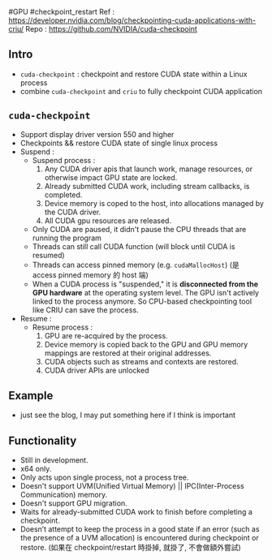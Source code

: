 #GPU #checkpoint_restart 
Ref : https://developer.nvidia.com/blog/checkpointing-cuda-applications-with-criu/
Repo : https://github.com/NVIDIA/cuda-checkpoint
## Intro 
- `cuda-checkpoint` : checkpoint and restore CUDA state within a Linux process
- combine `cuda-checkpoint` and `criu` to fully checkpoint CUDA application

## `cuda-checkpoint`
- Support display driver version 550 and higher
- Checkpoints && restore CUDA state of single linux process
- Suspend : 
	- Suspend process : 
		1. Any CUDA driver apis that launch work, manage resources, or otherwise impact GPU state are locked.
		2. Already submitted CUDA work, including stream callbacks, is completed.
		3. Device memory is coped to the host, into allocations managed by the CUDA driver.
		4. All CUDA gpu resources are released.
	- Only CUDA are paused, it didn't pause the CPU threads that are running the program
	- Threads can still call CUDA function (will block until CUDA is resumed)
	- Threads can access pinned memory (e.g. `cudaMallocHost`) (是 access pinned memory 的 host 端)
	- When a CUDA process is "suspended," it is **disconnected from the GPU hardware** at the operating system level. The GPU isn't actively linked to the process anymore. So CPU-based checkpointing tool like CRIU can save the process.
- Resume : 
	- Resume process : 
		1. GPU are re-acquired by the process.
		2. Device memory is copied back to the GPU and GPU memory mappings are restored at their original addresses.
		3. CUDA objects such as streams and contexts are restored.
		4. CUDA driver APIs are unlocked
## Example
- just see the blog, I may put something here if I think is important
## Functionality
- Still in development.
- x64 only.
- Only acts upon single process, not a process tree.
- Doesn't support UVM(Unified Virtual Memory) || IPC(Inter-Process Communication) memory. 
- Doesn't support GPU migration.
- Waits for already-submitted CUDA work to finish before completing a checkpoint.
- Doesn’t attempt to keep the process in a good state if an error (such as the presence of a UVM allocation) is encountered during checkpoint or restore. (如果在 checkpoint/restart 時掛掉, 就掛了, 不會做額外嘗試)